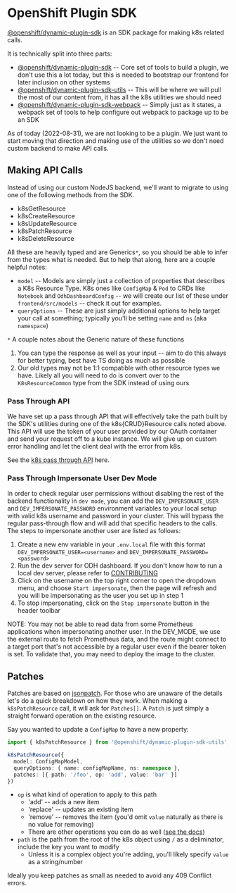 # OpenShift Plugin SDK

[@openshift/dynamic-plugin-sdk](https://www.npmjs.com/package/@openshift/dynamic-plugin-sdk) is an SDK package for making k8s related calls.

It is technically split into three parts:

- [@openshift/dynamic-plugin-sdk](https://www.npmjs.com/package/@openshift/dynamic-plugin-sdk) -- Core set of tools to build a plugin, we don't use this a lot today, but this is needed to bootstrap our frontend for later inclusion on other systems
- [@openshift/dynamic-plugin-sdk-utils](https://www.npmjs.com/package/@openshift/dynamic-plugin-sdk-utils) -- This will be where we will pull the most of our content from, it has all the k8s utilities we should need
- [@openshift/dynamic-plugin-sdk-webpack](https://www.npmjs.com/package/@openshift/dynamic-plugin-sdk-webpack) -- Simply just as it states, a webpack set of tools to help configure out webpack to package up to be an SDK

As of today (2022-08-31), we are not looking to be a plugin. We just want to start moving that direction and making use of the utilities so we don't need custom backend to make API calls.

## Making API Calls

Instead of using our custom NodeJS backend, we'll want to migrate to using one of the following methods from the SDK.

- k8sGetResource
- k8sCreateResource
- k8sUpdateResource
- k8sPatchResource
- k8sDeleteResource

All these are heavily typed and are Generics`*`, so you should be able to infer from the types what is needed. But to help that along, here are a couple helpful notes:

- `model` -- Models are simply just a collection of properties that describes a K8s Resource Type. K8s ones like `ConfigMap` & `Pod` to CRDs like `Notebook` and `OdhDashboardConfig` -- we will create our list of these under `frontend/src/models` -- check it out for examples.
- `queryOptions` -- These are just simply additional options to help target your call at something; typically you'll be setting `name` and `ns` (aka `namespace`)

`*` A couple notes about the Generic nature of these functions

1. You can type the response as well as your input -- aim to do this always for better typing, best have TS doing as much as possible
2. Our old types may not be 1:1 compatible with other resource types we have. Likely all you will need to do is convert over to the `K8sResourceCommon` type from the SDK instead of using ours

### Pass Through API

We have set up a pass through API that will effectively take the path built by the SDK's utilities during one of the k8s{CRUD}Resource calls noted above. This API will use the token of your user provided by our OAuth container and send your request off to a kube instance. We will give up on custom error handling and let the client deal with the error from k8s. 

See the [k8s pass through API](../backend/src/routes/api/k8s/pass-through.ts) here.

### Pass Through Impersonate User Dev Mode

In order to check regular user permissions without disabling the rest of the backend functionality in `dev mode`, you can add the `DEV_IMPERSONATE_USER` and `DEV_IMPERSONATE_PASSWORD` environment variables to your local setup with valid k8s username and password in your cluster. This will bypass the regular pass-through flow and will add that specific headers to the calls. The steps to impersonate another user are listed as follows:

1. Create a new env variable in your `.env.local` file with this format `DEV_IMPERSONATE_USER=<username>` and `DEV_IMPERSONATE_PASSWORD=<password>` 
2. Run the dev server for ODH dashboard. If you don't know how to run a local dev server, please refer to [CONTRIBUTING](../CONTRIBUTING.md) 
3. Click on the username on the top right corner to open the dropdown menu, and choose `Start impersonate`, then the page will refresh and you will be impersonating as the user you set up in step 1
4. To stop impersonating, click on the `Stop impersonate` button in the header toolbar

NOTE: You may not be able to read data from some Prometheus applications when impersonating another user. In the DEV_MODE, we use the external route to fetch Prometheus data, and the route might connect to a target port that's not accessible by a regular user even if the bearer token is set. To validate that, you may need to deploy the image to the cluster.

## Patches

Patches are based on [jsonpatch](https://jsonpatch.com/). For those who are unaware of the details let's do a quick breakdown on how they work. When making a `k8sPatchResource` call, it will ask for `Patches[]`. A `Patch` is just simply a straight forward operation on the existing resource.

Say you wanted to update a `ConfigMap` to have a new property:

```ts
import { k8sPatchResource } from '@openshift/dynamic-plugin-sdk-utils';

k8sPatchResource({
  model: ConfigMapModel,
  queryOptions: { name: configMapName, ns: namespace },
  patches: [{ path: '/foo', op: 'add', value: 'bar' }]
})
```

- `op` is what kind of operation to apply to this path
  - 'add' -- adds a new item
  - 'replace' -- updates an existing item
  - 'remove' -- removes the item (you'd omit `value` naturally as there is no value for removing)
  - There are other operations you can do as well ([see the docs](https://jsonpatch.com/#operations))
- `path` is the path from the root of the k8s object using `/` as a deliminator, include the key you want to modify
  - Unless it is a complex object you're adding, you'll likely specify `value` as a string/number

Ideally you keep patches as small as needed to avoid any 409 Conflict errors.
